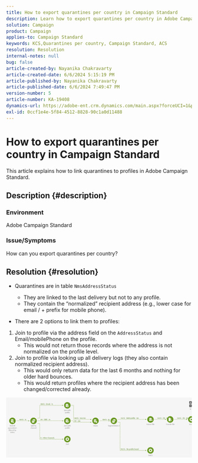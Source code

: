 ```yaml
---
title: How to export quarantines per country in Campaign Standard
description: Learn how to export quarantines per country in Adobe Campaign Standard.
solution: Campaign
product: Campaign
applies-to: Campaign Standard
keywords: KCS,Quarantines per country, Campaign Standard, ACS
resolution: Resolution
internal-notes: null
bug: false
article-created-by: Nayanika Chakravarty
article-created-date: 6/6/2024 5:15:19 PM
article-published-by: Nayanika Chakravarty
article-published-date: 6/6/2024 7:49:47 PM
version-number: 5
article-number: KA-19408
dynamics-url: https://adobe-ent.crm.dynamics.com/main.aspx?forceUCI=1&pagetype=entityrecord&etn=knowledgearticle&id=2da70359-2824-ef11-840a-00224809adb3
exl-id: 0ccf1e4e-5f84-4512-8828-90c1a0d11488
---
```

# How to export quarantines per country in Campaign Standard


This article explains how to link quarantines to profiles in Adobe Campaign Standard.

## Description {#description}


### <b>Environment</b>

Adobe Campaign Standard

### <b>Issue/Symptoms</b>

How can you export quarantines per country?


## Resolution {#resolution}


- Quarantines are in table ``NmsAddressStatus``
    - They are linked to the last delivery but not to any profile.
    - They contain the “normalized” recipient address (e.g., lower case for email / + prefix for mobile phone).


- There are 2 options to link them to profiles:


1. Join to profile via the address field on the ``AddressStatus`` and Email/mobilePhone on the profile.
    - This would not return those records where the address is not normalized on the profile level.
2. Join to profile via looking up all delivery logs (they also contain normalized recipient address).
    - This would only return data for the last 6 months and nothing for older hard bounces.
    - This would return profiles where the recipient address has been changed/corrected already.


![](assets/9aa27d94-2bce-ec11-a7b5-0022480a8e40.png)
